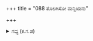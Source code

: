 +++
title = "088 ತೊಲಗಿಸೋ ಮನ್ದಿಯನು"

+++

<details><summary>ಗದ್ಯ (ಕ.ಗ.ಪ) </summary>

88. "ಬಾಗಿಲು ತೆಗೆ, ಮಂದಿಯನ್ನು ಹೊರಗೆ ಕಳುಹಿಸು" ಎಂದೆನ್ನಲು ಮುಂಗುರುಳುಗಳು, ಎಸಳು ಕಂಗಳು, ಹೊಳೆಯುವ ಕೆನ್ನೆ, ಮೃದುವಾದ ಕೊರಳು, ಪೀನಸ್ತನಗಳಿಂದ ಶೋಭಿಸುವ ಸುರತರುಣಿಯರ ಸಂದೋಹವೇ ಅಲ್ಲಿ ಬಂದು ಸೇರಿತು.
</details>
